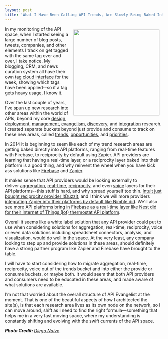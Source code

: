 ```yaml
---
layout: post
title: 'What I Have Been Calling API Trends, Are Slowly Being Baked Into API Operations'
---
```

<p><img style="padding: 10px;" src="https://s3.amazonaws.com/kinlane-productions/bw-icons/bw-bread.png" alt="" width="275" align="right" /></p>
<p>In my monitoring of the API space, when I started seeing a large number of blog posts, tweets, companies, and other elements I track on get tagged with the same tag over and over, I take notice. My blogging, CRM, and news curation system all have their own <a href="http://theapistack.com/">tag cloud interface</a> for the week, showing which tags have been applied--so if a tag gets heavy usage, I know it.</p>
<p>Over the last couple of years, I've spun up new research into other areas within the world of APIs, beyond my core <a title="API Design" href="http://design.apievangelist.com">design</a>, <a title="API Deployment" href="http://deployment.apievangelist.com">deployment</a>, <a title="API Management" href="http://management.apievangelist.com">management</a>, <a title="API Evangelism" href="http://evangelism.apievangelist.com">evangelism</a>, <a title="API Discovery" href="http://discovery.apievangelist.com">discovery</a>, and <a title="API Integration" href="http://integration.apievangelist.com">integration</a> research. I created separate buckets beyond just provide and consume to track on these new areas, called <a href="http://apievangelist.com/trends/">trends</a>, <a href="http://apievangelist.com/opportunities/">opportunities</a>, and <a href="http://apievangelist.com/priorities/">priorities</a>.</p>
<p>In 2014 it is beginning to seem like each of my trend research areas are getting baked directly into API platforms, ranging from real-time features with Firebase, to reciprocity by default using Zapier. API providers are learning that having a real-time layer, or a reciprocity layer baked into their platform is a good thing, and why reinvent the wheel when you have kick ass solutions like <a title="Firebase" href="http://bit.ly/1w9oJSq">Firebase</a> and <a href="http://bit.ly/SzPnEh">Zapier</a>.</p>
<p>It makes sense that API providers would be looking externally to deliver&nbsp;<a title="API Aggregation" href="http://aggregation.apievangelist.com/">aggregation</a>, <a href="http://realtime.apievangelist.com/">real-time</a>, <a href="http://reciprocity.apievangelist.com/">reciprocity</a>, and even <a title="Voice APIs" href="http://voice.apievangelist.com/">voice</a> layers for their API platforms--this stuff is hard, and why spread yourself too thin. <a href="http://apievangelist.com/2014/08/19/providing-users-with-reciprocity-tools-so-important-intuit-purchases-itduzzit/">Intuit just bought reciprocity provider itDuzzit</a>, and I think we will more providers <a href="http://apievangelist.com/2014/03/13/api-management-adding-reciprocity-building-blocks/">integrating Zapier into their platforms by default like Nimble did</a>. We'll also see <a href="http://apievangelist.com/2014/06/27/nest-provides-a-realtime-layer-by-default-for-api-consumers/">more API platforms bring in Firebase as a real-time layer like Nest did for their Internet of Things (Iot) thermostat API platform</a>.</p>
<p>Overall it seems like a white label solution that any API provider could put to use when considering solutions for aggregation, real-time, reciprocity, voice or even data solutions including spreadsheet connectors, analysis, and visualization, would do well in the space. At the very least, any company looking to step up and provide solutions in these areas, should definitely have a strong partner program like Zapier and Firebase have brought to the table.</p>
<p>I will have to start considering how to migrate aggregation, real-time, reciprocity, voice out of the trends bucket and into either the provide or consume buckets, or maybe both. It would seem that both API providers and consumers need to be educated in these areas, and made aware of what solutions are available.</p>
<p>I&rsquo;m not that worried about the overall structure of API Evangelist at the moment. That is one of the beautiful aspects of how I architected the site(s), is that each research area lives as its own node on the network, so I can move around, shift as I need to find the right formula&mdash;something that helps me in a very fast moving space, where my understanding is constantly shifting and evolving with the swift currents of the APi space.</p>
<p><em><strong>Photo Credit: </strong><a href="http://www.thenounproject.com/diegonaive/">Diego Naive</a></em></p>
